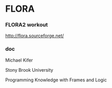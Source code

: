 # FLORA
### FLORA2 workout

http://flora.sourceforge.net/

### doc

Michael Kifer

Stony Brook University

Programming Knowledge with Frames and Logic



